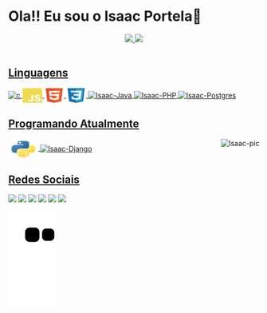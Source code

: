 # Ola!! Eu sou o Isaac Portela👋
<div align="center">
  <a href="https://github.com/KroosBR">
  <img height="180em" src="https://github-readme-stats.vercel.app/api?username=KroosBR&show_icons=true&theme=tokyonight&include_all_commits=true&count_private=true"/>
  <img height="180em" src="https://github-readme-stats.vercel.app/api/top-langs/?username=KroosBR&layout=compact&langs_count=7&theme=tokyonight"/>
</div>
<div style="display: inline_block"><br>
  
  ## Linguagens
  <img align="center" height="32" src="https://cdn.iconscout.com/icon/free/png-512/c-programming-569564.png" alt="c"/>
  <img align="center" alt="Isaac-Js" height="30" width="40" src="https://raw.githubusercontent.com/devicons/devicon/master/icons/javascript/javascript-plain.svg">
  <img align="center" alt="Isaac-HTML" height="30" width="40" src="https://raw.githubusercontent.com/devicons/devicon/master/icons/html5/html5-original.svg">
  <img align="center" alt="Isaac-CSS" height="30" width="40" src="https://raw.githubusercontent.com/devicons/devicon/master/icons/css3/css3-original.svg">
  <img align="center" alt="Isaac-Java" height="40" width="45" src="https://cdn.jsdelivr.net/gh/devicons/devicon/icons/java/java-original.svg">
  <img align="center" alt="Isaac-PHP" height="50" width="45" src="https://cdn.jsdelivr.net/gh/devicons/devicon/icons/php/php-original.svg">
  <img align="center" alt="Isaac-Postgres" height="30" width="40" src="https://cdn.jsdelivr.net/gh/devicons/devicon/icons/postgresql/postgresql-original.svg">
  
  
  ## Programando Atualmente
  <img align="center" alt="Isaac-Python" height="40" width="60" src="https://raw.githubusercontent.com/devicons/devicon/master/icons/python/python-original.svg">
  <img align="center" alt="Isaac-Django" height="70" width="90" src="https://cdn.jsdelivr.net/gh/devicons/devicon/icons/django/django-original.svg">
  
  <img align="right" alt="Isaac-pic" height="150" src="https://media.discordapp.net/attachments/758289789459103748/916745159251746867/download20211206143722.png?width=473&height=473">
</div>

## Redes Sociais

<div>
 <a href="https://www.youtube.com/channel/UCedD5roOyyaLL066-KfKqQg" target="_blank"><img src="https://img.shields.io/badge/YouTube-FF0000?style=for-the-badge&logo=youtube&logoColor=white" target="_blank"></a>
 <a href="https://open.spotify.com/user/y2mbqfbnvbbu6fq1k474pvyfm" target="_blank"><img src="https://img.shields.io/badge/Spotify-1ED760?&style=for-the-badge&logo=spotify&logoColor=white"></a>
  <a href="https://www.instagram.com/isaacportela_20/" target="_blank"><img src="https://img.shields.io/badge/-Instagram-%23E4405F?style=for-the-badge&logo=instagram&logoColor=white" target="_blank"></a>
 	<a href="https://www.twitch.tv/kroos_br" target="_blank"><img src="https://img.shields.io/badge/Twitch-9146FF?style=for-the-badge&logo=twitch&logoColor=white" target="_blank"></a>
 <a href="https://discord.gg/ra7fakvU" target="_blank"><img src="https://img.shields.io/badge/Discord-7289DA?style=for-the-badge&logo=discord&logoColor=white" target="_blank"></a> 
 <a href = "mailto:isaacportela2003@gmail.com"><img src="https://img.shields.io/badge/-Gmail-%23333?style=for-the-badge&logo=gmail&logoColor=white" target="_blank"></a>
  
  ![Snake animation](https://github.com/KroosBR/KroosBR/blob/output/github-contribution-grid-snake.svg)
</div>

